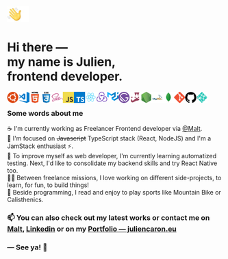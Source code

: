 
![Hi](https://github.com/Junscuzzy/Junscuzzy/blob/master/assets/hi.gif)
<h1>
  Hi there ― <br> 
  my name is Julien, <br> 
  frontend developer.
</h1>

<!--## 🛠 Technologies & tools-->
<!--
![](https://img.shields.io/badge/OS-Linux-informational?style=flat&logo=linux&logoColor=white&color=blue)
![](https://img.shields.io/badge/Editor-VSCode-informational?style=flat&logo=visual-studio-code&logoColor=white&color=blue)
![](https://img.shields.io/badge/Language-Typescript-informational?style=flat&logo=javascript&logoColor=white&color=blue)
![](https://img.shields.io/badge/Framework-Gatsby,_Next-informational?style=flat&logo=react&logoColor=white&color=blue)
![](https://img.shields.io/badge/State_management-Redux-informational?style=flat&logo=redux&logoColor=white&color=blue)
![](https://img.shields.io/badge/Style-@Material_UI,_Theme_UI-informational?style=flat&logo=material-ui&logoColor=white&color=blue)
![](https://img.shields.io/badge/Framework-Express-informational?style=flat&logo=node.js&logoColor=white&color=blue)
![](https://img.shields.io/badge/Database-MongoDB-informational?style=flat&logo=mongodb&logoColor=white&color=blue)
![](https://img.shields.io/badge/Database-MySql-informational?style=flat&logo=mysql&logoColor=white&color=blue)
![](https://img.shields.io/badge/Faas-Firebase-informational?style=flat&logo=firebase&logoColor=white&color=blue)
![](https://img.shields.io/badge/Headless_CMS-Sanity.io,_Prismic,_NetlifyCMS,_Strapi-informational?style=flat&white&color=blue)
![](https://img.shields.io/badge/Tests-Jest-informational?style=flat&logo=jest&logoColor=white&color=blue)
![](https://img.shields.io/badge/Linter-Eslint-informational?style=flat&logo=eslint&logoColor=white&color=blue)
![](https://img.shields.io/badge/Formatter-Prettier-informational?style=flat&logo=prettier&logoColor=white&color=blue)
![](https://img.shields.io/badge/Tools-Git-informational?style=flat&logo=git&logoColor=white&color=blue)
![](https://img.shields.io/badge/Cloud-Netlify-informational?style=flat&logo=netlify&logoColor=white&color=blue)
![](https://img.shields.io/badge/Cloud-Vercel-informational?style=flat&logo=vercel&logoColor=white&color=blue)
![](https://img.shields.io/badge/Cloud-Heroku-informational?style=flat&logo=Heroku&logoColor=white&color=blue)
![](https://img.shields.io/badge/Cloud-OVH-informational?style=flat&logo=ovh&logoColor=white&color=blue)
-->

<div>
  <a rel="nofollow" href="https://github.com/Junscuzzy/Junscuzzy">
    <img align="left" title="" alt="Ubuntu" width="26px" style="max-width: 100%;" 
    src="https://github.com/Junscuzzy/Junscuzzy/blob/master/assets/ubuntu.png"/>
  </a>
  <a rel="nofollow" href="https://github.com/Junscuzzy/Junscuzzy">
    <img align="left" title="Visual Studio Code" alt="Visual Studio Code" width="26px" style="max-width: 100%;" 
    src="https://github.com/Junscuzzy/Junscuzzy/blob/master/assets/visual-studio-code.png"/>
  </a>
  <a rel="nofollow" href="https://github.com/Junscuzzy/Junscuzzy">
    <img align="left" title="html" alt="html" width="26px" style="max-width: 100%;" 
    src="https://github.com/Junscuzzy/Junscuzzy/blob/master/assets/html.png"/>
  </a>
  <a rel="nofollow" href="https://github.com/Junscuzzy/Junscuzzy">
    <img align="left" title="css" alt="css" width="26px" style="max-width: 100%;" 
    src="https://github.com/Junscuzzy/Junscuzzy/blob/master/assets/css.png"/>
  </a>
  <a rel="nofollow" href="https://github.com/Junscuzzy/Junscuzzy">
    <img align="left" title="sass" alt="sass" width="26px" style="max-width: 100%;" 
    src="https://github.com/Junscuzzy/Junscuzzy/blob/master/assets/sass.png"/>
  </a>
  <a rel="nofollow" href="https://github.com/Junscuzzy/Junscuzzy">
    <img align="left" title="javascript" alt="javascript" width="26px" style="max-width: 100%;" 
    src="https://github.com/Junscuzzy/Junscuzzy/blob/master/assets/javascript.png"/>
  </a>
  <a rel="nofollow" href="https://github.com/Junscuzzy/Junscuzzy">
    <img align="left" title="typescript" alt="typescript" width="26px" style="max-width: 100%;" 
    src="https://github.com/Junscuzzy/Junscuzzy/blob/master/assets/typescript.png"/>
  </a>
  <a rel="nofollow" href="https://github.com/Junscuzzy/Junscuzzy">
    <img align="left" title="react" alt="react" width="26px" style="max-width: 100%;" 
    src="https://github.com/Junscuzzy/Junscuzzy/blob/master/assets/react.png"/>
  </a>
  <a rel="nofollow" href="https://github.com/Junscuzzy/Junscuzzy">
    <img align="left" title="redux" alt="redux" width="26px" style="max-width: 100%;" 
    src="https://github.com/Junscuzzy/Junscuzzy/blob/master/assets/redux.png"/>
  </a>
  <a rel="nofollow" href="https://github.com/Junscuzzy/Junscuzzy">
    <img align="left" title="@material-ui" alt="@material-ui" width="26px" style="max-width: 100%;" 
    src="https://github.com/Junscuzzy/Junscuzzy/blob/master/assets/mui.png"/>
  </a>
  <a rel="nofollow" href="https://github.com/Junscuzzy/Junscuzzy">
    <img align="left" title="gatsby" alt="gatsby" width="26px" style="max-width: 100%;" 
    src="https://github.com/Junscuzzy/Junscuzzy/blob/master/assets/gatsby.png"/>
  </a>
  <a rel="nofollow" href="https://github.com/Junscuzzy/Junscuzzy">
    <img align="left" title="jest" alt="jest" width="26px" style="max-width: 100%;" 
    src="https://github.com/Junscuzzy/Junscuzzy/blob/master/assets/jest.png"/>
  </a>
  <a rel="nofollow" href="https://github.com/Junscuzzy/Junscuzzy">
    <img align="left" title="NodeJS" alt="NodeJS" width="26px" style="max-width: 100%;" 
    src="https://github.com/Junscuzzy/Junscuzzy/blob/master/assets/nodejs.png"/>
  </a>
  <a rel="nofollow" href="https://github.com/Junscuzzy/Junscuzzy">
    <img align="left" title="mysql" alt="mysql" width="26px" style="max-width: 100%;" 
    src="https://github.com/Junscuzzy/Junscuzzy/blob/master/assets/mysql.png"/>
  </a>
  <a rel="nofollow" href="https://github.com/Junscuzzy/Junscuzzy">
    <img align="left" title="mongodb" alt="mongodb" width="26px" style="max-width: 100%;" 
    src="https://github.com/Junscuzzy/Junscuzzy/blob/master/assets/mongodb.png"/>
  </a>
  <a rel="nofollow" href="https://github.com/Junscuzzy/Junscuzzy">
    <img align="left" title="git" alt="git" width="26px" style="max-width: 100%;" 
    src="https://github.com/Junscuzzy/Junscuzzy/blob/master/assets/git.png"/>
  </a>
  <a rel="nofollow" href="https://github.com/Junscuzzy/Junscuzzy">
    <img align="left" title="github" alt="github" width="26px" style="max-width: 100%;" 
    src="https://github.com/Junscuzzy/Junscuzzy/blob/master/assets/github.png"/>
  </a>
  <a rel="nofollow" href="https://github.com/Junscuzzy/Junscuzzy">
    <img align="left" title="netlify" alt="netlify" width="26px" style="max-width: 100%;" 
    src="https://github.com/Junscuzzy/Junscuzzy/blob/master/assets/netlify.svg"/>
  </a>
</div>

<br/>

### Some words about me

<p>
    ☕️ I'm currently working as Freelancer Frontend developer via <a href="https://www.malt.fr">@Malt</a>.
    <br>
    🎯 I'm focused on <del>Javascript</del> TypeScript stack (React, NodeJS) and I'm a JamStack enthusiast ⚡️.
    <br>
    🌱 To improve myself as web developer, I'm currently learning automatized testing. Next, I'd like to consolidate my backend skills and try React Native too.
    <br>
    👨‍💻 Between freelance missions, I love working on different side-projects, to learn, for fun, to build things!
    <br>
    🍺 Beside programming, I read and enjoy to play sports like Mountain Bike or Calisthenics.
</p>

<h3>
  📫 You can also check out my <b>latest works</b> or <b>contact me</b> on
  <br> 
  <a href="https://www.malt.fr/profile/juliencaron">Malt</a>,
  <a href="https://www.linkedin.com/in/caronjulien">Linkedin</a> or on my <a href="https://juliencaron.eu">Portfolio ― juliencaron.eu</a> 
</h3>

### ― See ya! 👋

<br>

<!-- ## &#x1f4c8; GitHub Stats
<a href="https://github.com/Junscuzzy/Junscuzzy">
    <img align="left" src="https://github-readme-stats.vercel.app/api/top-langs/?username=junscuzzy&hide=php&layout=compact&width=50" alt="Most Used Languages" />
</a>
<a href="https://github.com/Junscuzzy/Junscuzzy">
    <img align="left" src="https://github-readme-stats.vercel.app/api?username=junscuzzy&hide=prs,issues&count_private=true&show_icons=true" alt="Julien's GitHub Stats" />
</a>-->
